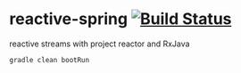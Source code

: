 reactive-spring [![Build Status](https://travis-ci.org/daggerok/reactive-spring.svg?branch=master)](https://travis-ci.org/daggerok/reactive-spring)
===============

reactive streams with project reactor and RxJava

```sh
gradle clean bootRun
```
